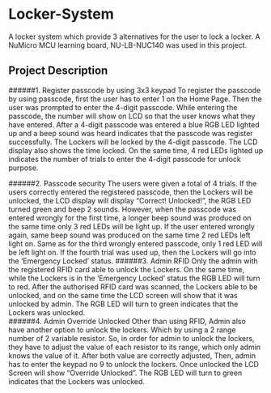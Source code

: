 # Locker-System
A locker system which provide 3 alternatives for the user to lock a locker. A NuMicro MCU learning board, NU-LB-NUC140 was used in this project.

## Project Description 

######1.	Register passcode by using 3x3 keypad
To register the passcode by using passcode, first the user has to enter 1 on the Home Page. Then the user was prompted to enter the 4-digit passcode. While entering the passcode, the number will show on LCD so that the user knows what they have entered. After a 4-digit passcode was entered a blue RGB LED lighted up and a beep sound was heard indicates that the passcode was register successfully. The Lockers will be locked by the 4-digit passcode. The LCD display also shows the time locked. On the same time, 4 red LEDs lighted up indicates the number of trials to enter the 4-digit passcode for unlock purpose. 

######2.	Passcode security
The users were given a total of 4 trials. If the users correctly entered the registered passcode, then the Lockers will be unlocked, the LCD display will display “Correct! Unlocked!”, the RGB LED turned green and beep 2 sounds. However, when the passcode was entered wrongly for the first time, a longer beep sound was produced on the same time only 3 red LEDs will be light up. If the user entered wrongly again, same beep sound was produced on the same time 2 red LEDs left light on. Same as for the third wrongly entered passcode, only 1 red LED will be left light on. If the fourth trial was used up, then the Lockers will go into the ‘Emergency Locked’ status. 
######3.	Admin RFID
Only the admin with the registered RFID card able to unlock the Lockers. On the same time, while the Lockers is in the ‘Emergency Locked’ status the RGB LED will turn to red. After the authorised RFID card was scanned, the Lockers able to be unlocked, and on the same time the LCD screen will show that it was unlocked by admin. The RGB LED will turn to green indicates that the Lockers was unlocked.  
######4.	Admin Override Unlocked
Other than using RFID, Admin also have another option to unlock the lockers. Which by using  a 2 range number of 2 variable resistor. So, in order for admin to unlock the lockers, they have to adjust the value of each resistor to its range, which only admin knows the value of it. After both value are correctly adjusted, Then, admin has to enter the keypad no 9 to unlock the lockers. Once unlocked the LCD Screen will show “Override Unlocked”. The RGB LED will turn to green indicates that the Lockers was unlocked.  

